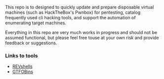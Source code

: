 This repo is to designed to quickly update and prepare disposable virtual machines (such as
HackTheBox's Pwnbox) for pentesting, catalog frequently used cli hacking tools, and support the 
automation of enumerating target machines.

Everything in this repo are very much works in progress and should not be assumed functional, 
but please feel free touse at your own risk and provide feedback or suggestions.

### Links to tools

- [REVshells](https://www.revshells.com/)
- [GTFOBins](https://gtfobins.github.io)
